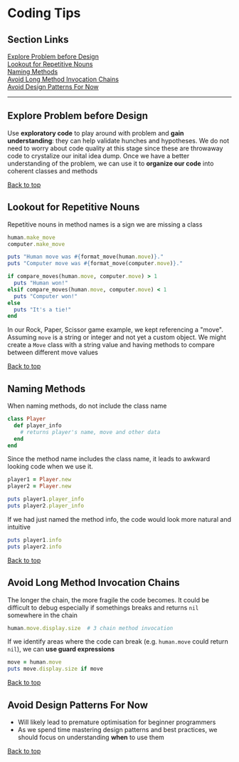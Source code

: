 # Coding Tips

## Section Links
[Explore Problem before Design](#explore-problem-before-design)\
[Lookout for Repetitive Nouns](#lookout-for-repetitive-nouns)\
[Naming Methods](#naming-methods)\
[Avoid Long Method Invocation Chains](#avoid-long-method-invocation-chains)\
[Avoid Design Patterns For Now](#avoid-design-patterns-for-now)

---


## Explore Problem before Design
Use **exploratory code** to play around with problem and **gain understanding**: they can help validate hunches and hypotheses. We do not need to worry about code quality at this stage since these are throwaway code to crystalize our inital idea dump. Once we have a better understanding of the problem, we can use it to **organize our code** into coherent classes and methods

[Back to top](#section-links)


## Lookout for Repetitive Nouns
Repetitive nouns in method names is a sign we are missing a class
```Ruby
human.make_move
computer.make_move

puts "Human move was #{format_move(human.move)}."
puts "Computer move was #{format_move(computer.move)}."

if compare_moves(human.move, computer.move) > 1
  puts "Human won!"
elsif compare_moves(human.move, computer.move) < 1
  puts "Computer won!"
else
  puts "It's a tie!"
end
```
In our Rock, Paper, Scissor game example, we kept referencing a "move". Assuming `move` is a string or integer and not yet a custom object. We might create a `Move` class with a string value and having methods to compare between different move values

[Back to top](#section-links)


## Naming Methods
When naming methods, do not include the class name
```Ruby
class Player
  def player_info
    # returns player's name, move and other data
  end
end
```

Since the method name includes the class name, it leads to awkward looking code when we use it.
```Ruby
player1 = Player.new
player2 = Player.new

puts player1.player_info
puts player2.player_info
```
If we had just named the method info, the code would look more natural and intuitive
```Ruby
puts player1.info
puts player2.info
```

[Back to top](#section-links)


## Avoid Long Method Invocation Chains
The longer the chain, the more fragile the code becomes. It could be difficult to debug especially if somethings breaks and returns `nil` somewhere in the chain
```Ruby
human.move.display.size  # 3 chain method invocation
```

If we identify areas where the code can break (e.g. `human.move` could return `nil`), we can **use guard expressions**
```Ruby
move = human.move
puts move.display.size if move
```

[Back to top](#section-links)


## Avoid Design Patterns For Now
- Will likely lead to premature optimisation for beginner programmers
- As we spend time mastering design patterns and best practices, we should focus on understanding **when** to use them

[Back to top](#section-links)


